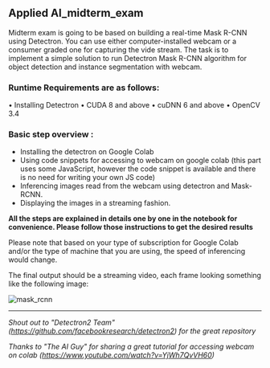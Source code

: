 ## Applied AI_midterm_exam
Midterm exam is going to be based on building a real-time Mask R-CNN using Detectron.
You can use either computer-installed webcam or a consumer graded one for capturing the vide stream.
The task is to implement a simple solution to run Detectron Mask R-CNN algorithm for object detection and instance segmentation with webcam.

### Runtime Requirements are as follows: 
• Installing Detectron 
• CUDA 8 and above 
• cuDNN 6 and above 
• OpenCV 3.4 

### Basic step overview : 

- Installing the detectron on Google Colab
- Using code snippets for accessing to webcam on google colab (this part uses some JavaScript, however the code snippet is available and there is no need for writing your own JS code)
- Inferencing images read from the webcam using detectron and Mask-RCNN.
- Displaying the images in a streaming fashion.

**All the steps are explained in details one by one in the notebook for convenience. Please follow those instructions to get the desired results**

Please note that based on your type of subscription for Google Colab and/or the type of machine that you are using, the speed of inferencing would change.

The final output should be a streaming video, each frame looking something like the following image:

![mask_rcnn](https://user-images.githubusercontent.com/89472694/201169046-921a0b95-b5a7-4555-82ed-702a60782a03.jpg)

--------------------------

*Shout out to "Detectron2 Team" (https://github.com/facebookresearch/detectron2) for the great repository*

*Thanks to "The AI Guy" for sharing a great tutorial for accessing webcam on colab (https://www.youtube.com/watch?v=YjWh7QvVH60)*
